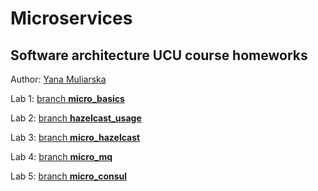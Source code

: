 # Microservices
## Software architecture UCU course homeworks

Author: [Yana Muliarska](https://github.com/muliarska)

Lab 1: [branch **micro_basics**](https://github.com/muliarska/microservices/tree/micro_basics)

Lab 2: [branch **hazelcast_usage**](https://github.com/muliarska/microservices/tree/hazelcast_usage)

Lab 3: [branch **micro_hazelcast**](https://github.com/muliarska/microservices/tree/micro_hazelcast)

Lab 4: [branch **micro_mq**](https://github.com/muliarska/microservices/tree/micro_mq)

Lab 5: [branch **micro_consul**](https://github.com/muliarska/microservices/tree/micro_consul)
